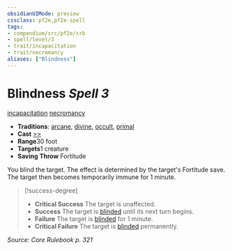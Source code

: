 ```yaml
---
obsidianUIMode: preview
cssclass: pf2e,pf2e-spell
tags:
- compendium/src/pf2e/crb
- spell/level/3
- trait/incapacitation
- trait/necromancy
aliases: ["Blindness"]
---
```

# Blindness *Spell 3*   
[incapacitation](/rules/traits/incapacitation.md)  [necromancy](/rules/traits/necromancy.md)  

- **Traditions**: [arcane](/rules/traits/arcane.md), [divine](/rules/traits/divine.md), [occult](/rules/traits/occult.md), [primal](/rules/traits/primal.md)
- **Cast** [>>](/rules/core-rulebook/chapter-9-playing-the-game.md#Actions "Two-Action") 
- **Range**30 foot
- **Targets**1 creature
- **Saving Throw** Fortitude

You blind the target. The effect is determined by the target's Fortitude save. The target then becomes temporarily immune for 1 minute.

> [!success-degree] 
> - **Critical Success** The target is unaffected.
> - **Success** The target is [blinded](/rules/conditions.md#Blinded) until its next turn begins.
> - **Failure** The target is [blinded](/rules/conditions.md#Blinded) for 1 minute.
> - **Critical Failure** The target is [blinded](/rules/conditions.md#Blinded) permanently.

*Source: Core Rulebook p. 321*